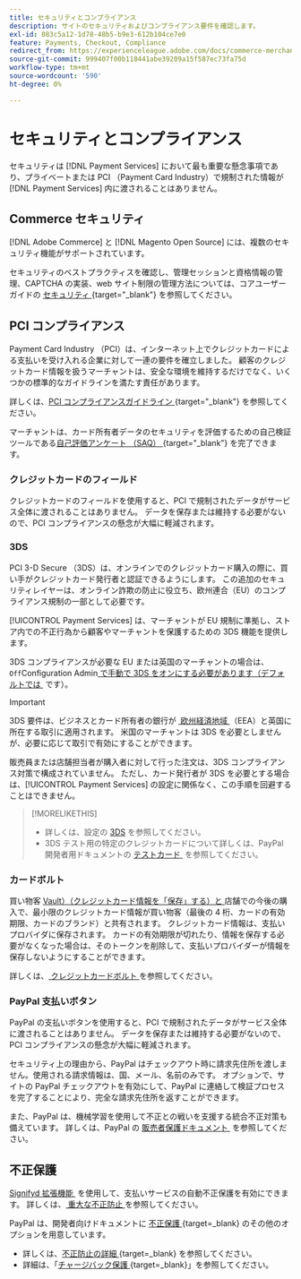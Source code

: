 ```yaml
---
title: セキュリティとコンプライアンス
description: サイトのセキュリティおよびコンプライアンス要件を確認します。
exl-id: 083c5a12-1d78-48b5-b9e3-612b104ce7e0
feature: Payments, Checkout, Compliance
redirect_from: https://experienceleague.adobe.com/docs/commerce-merchant-services/payment-services/security.html?lang=ja
source-git-commit: 999407f00b118441abe39209a15f587ec73fa75d
workflow-type: tm+mt
source-wordcount: '590'
ht-degree: 0%

---
```


# セキュリティとコンプライアンス

セキュリティは [!DNL Payment Services] において最も重要な懸念事項であり、プライベートまたは PCI （Payment Card Industry）で規制された情報が [!DNL Payment Services] 内に渡されることはありません。

## Commerce セキュリティ

[!DNL Adobe Commerce] と [!DNL Magento Open Source] には、複数のセキュリティ機能がサポートされています。

セキュリティのベストプラクティスを確認し、管理セッションと資格情報の管理、CAPTCHA の実装、web サイト制限の管理方法については、コアユーザーガイドの [&#x200B; セキュリティ &#x200B;](https://experienceleague.adobe.com/ja/docs/commerce-admin/systems/security/security){target="_blank"} を参照してください。

## PCI コンプライアンス

Payment Card Industry （PCI）は、インターネット上でクレジットカードによる支払いを受け入れる企業に対して一連の要件を確立しました。 顧客のクレジットカード情報を扱うマーチャントは、安全な環境を維持するだけでなく、いくつかの標準的なガイドラインを満たす責任があります。

詳しくは、[PCI コンプライアンスガイドライン &#x200B;](https://experienceleague.adobe.com/ja/docs/commerce-admin/start/compliance/payments/compliance-pci){target="_blank"} を参照してください。

マーチャントは、カード所有者データのセキュリティを評価するための自己検証ツールである [&#x200B; 自己評価アンケート （SAQ） &#x200B;](https://www.pcisecuritystandards.org/pci_security/completing_self_assessment){target="_blank"} を完了できます。

### クレジットカードのフィールド

クレジットカードのフィールドを使用すると、PCI で規制されたデータがサービス全体に渡されることはありません。 データを保存または維持する必要がないので、PCI コンプライアンスの懸念が大幅に軽減されます。

### 3DS

PCI 3-D Secure （3DS）は、オンラインでのクレジットカード購入の際に、買い手がクレジットカード発行者と認証できるようにします。 この追加のセキュリティレイヤーは、オンライン詐欺の防止に役立ち、欧州連合（EU）のコンプライアンス規制の一部として必要です。

[!UICONTROL Payment Services] は、マーチャントが EU 規制に準拠し、ストア内での不正行為から顧客やマーチャントを保護するための 3DS 機能を提供します。

3DS コンプライアンスが必要な EU または英国のマーチャントの場合は、`Off`Configuration Admin[&#x200B; で手動で 3DS をオンにする必要があります（デフォルトでは &#x200B;](configure-admin.md#credit-card-fields) です）。

>[!IMPORTANT]
>
>3DS 要件は、ビジネスとカード所有者の銀行が [&#x200B; 欧州経済地域 &#x200B;](https://www.efta.int/eea) （EEA）と英国に所在する取引に適用されます。 米国のマーチャントは 3DS を必要としませんが、必要に応じて取引で有効にすることができます。

販売員または店舗担当者が購入者に対して行った注文は、3DS コンプライアンス対策で構成されていません。 ただし、カード発行者が 3DS を必要とする場合は、[!UICONTROL Payment Services] の設定に関係なく、この手順を回避することはできません。

>[!MORELIKETHIS]
>
> * 詳しくは、設定の [3DS](configure-admin.md#3ds) を参照してください。
> * 3DS テスト用の特定のクレジットカードについて詳しくは、PayPal 開発者用ドキュメントの [&#x200B; テストカード &#x200B;](https://developer.paypal.com/docs/checkout/advanced/customize/3d-secure/test/) を参照してください。

### カードボルト

買い物客 [Vault）（クレジットカード情報を「保存」する）と &#x200B;](vaulting.md) 店舗での今後の購入で、最小限のクレジットカード情報が買い物客（最後の 4 桁、カードの有効期限、カードのブランド）と共有されます。 クレジットカード情報は、支払いプロバイダに保存されます。 カードの有効期限が切れたり、情報を保存する必要がなくなった場合は、そのトークンを削除して、支払いプロバイダーが情報を保存しないようにすることができます。

詳しくは、[&#x200B; クレジットカードボルト &#x200B;](vaulting.md) を参照してください。

### PayPal 支払いボタン

PayPal の支払いボタンを使用すると、PCI で規制されたデータがサービス全体に渡されることはありません。 データを保存または維持する必要がないので、PCI コンプライアンスの懸念が大幅に軽減されます。

セキュリティ上の理由から、PayPal はチェックアウト時に請求先住所を渡しません。使用される請求情報は、国、メール、名前のみです。 オプションで、サイトの PayPal チェックアウトを有効にして、PayPal に連絡して検証プロセスを完了することにより、完全な請求先住所を返すことができます。

また、PayPal は、機械学習を使用して不正との戦いを支援する統合不正対策も備えています。 詳しくは、PayPal の [&#x200B; 販売者保護ドキュメント &#x200B;](https://www.paypal.com/us/webapps/mpp/security/seller-protection) を参照してください。

## 不正保護

[Signifyd 拡張機能 &#x200B;](https://commercemarketplace.adobe.com/signifyd-module-connect.html) を使用して、支払いサービスの自動不正保護を有効にできます。 詳しくは、[&#x200B; 重大な不正防止 &#x200B;](fraud-protection.md) を参照してください。

PayPal は、開発者向けドキュメントに [&#x200B; 不正保護 &#x200B;](https://www.paypal.com/us/cshelp/article/what-is-fraud-protection-help1014){target=_blank} のその他のオプションを用意しています。

* 詳しくは、[&#x200B; 不正防止の詳細 &#x200B;](https://www.paypal.com/us/enterprise/fraud-protection-advanced#fraud-protection-advanced){target=_blank} を参照してください。
* 詳細は、「[&#x200B; チャージバック保護 &#x200B;](https://www.paypal.com/us/cshelp/article/what-is-chargeback-protection-help608){target=_blank}」を参照してください。
